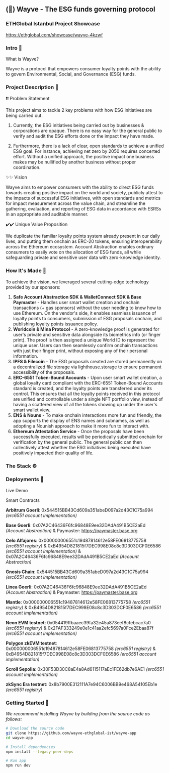 ## (🌱) Wayve - The ESG funds governing protocol

### ETHGlobal Istanbul Project Showcase

https://ethglobal.com/showcase/wayve-4kzwf

### Intro 👋

What is Wayve?

Wayve is a protocol that empowers consumer loyalty points with the ability to govern Environmental, Social, and Governance (ESG) funds.

### Project Description 📔

❗❗ Problem Statement

This project aims to tackle 2 key problems with how ESG initiatives are being carried out.

1. Currently, the ESG initiatives being carried out by businesses & corporations are opaque. There is no easy way for the general public to verify and audit the ESG efforts done or the impact they have made.

2. Furthermore, there is a lack of clear, open standards to achieve a unified ESG goal. For instance, achieving net zero by 2050 requires concerted effort. Without a unified approach, the positive impact one business makes may be nullified by another business without proper coordination.

✨✨ Vision

Wayve aims to empower consumers with the ability to direct ESG funds towards creating positive impact on the world and society, publicly attest to the impacts of successful ESG initiatives, with open standards and metrics for impact measurement across the value chain, and streamline the gathering, evaluation, and reporting of ESG data in accordance with ESRSs in an appropriate and auditable manner.

✔️✔️ Unique Value Proposition

We duplicate the familiar loyalty points system already present in our daily lives, and putting them onchain as ERC-20 tokens, ensuring interoperability across the Ethereum ecosystem. Account Abstraction enables ordinary consumers to easily vote on the allocation of ESG funds, all while safeguarding private and sensitive user data with zero-knowledge identity.

### How It's Made 🧰

To achieve the vision, we leveraged several cutting-edge technology provided by our sponsors:

1. **Safe Account Abstraction SDK & WalletConnect SDK & Base Paymaster** - Handles user smart wallet creation and onchain transactions (+ gas sponsors) without the user needing to know how to use Ethereum. On the vendor's side, it enables seamless issuance of loyalty points to consumers, submission of ESG proposals onchain, and publishing loyalty points issuance policy.
2. **Worldcoin & Mina Protocol** - A zero-knowledge proof is generated for user's private and sensitive data alongside its biometrics info (or finger print). The proof is then assigned a unique World ID to represent the unique user. Users can then seamlessly confirm onchain transactions with just their finger print, without exposing any of their personal information.
3. **IPFS & Filecoin** - The ESG proposals created are stored permanently on a decentralized file storage via lighthouse.storage to ensure permanent accessibility of the proposals.
4. **ERC-6551 Token-Bound Accounts** - Upon user smart wallet creation, a global loyalty card compliant with the ERC-6551 Token-Bound Accounts standard is created, and the loyalty points are transferred under its control. This ensures that all the loyalty points received in this protocol are unified and controllable under a single NFT portfolio view, instead of having a scattered view of all the tokens showing up under the user's smart wallet view.
5. **ENS & Nouns** - To make onchain interactions more fun and friendly, the app supports the display of ENS names and subnames, as well as adopting a Nounish approach to make it more fun to interact with.
6. **Ethereum Attestation Service** - Once the proposals have been successfully executed, results will be periodically submitted onchain for verification by the general public. The general public can then collectively attest whether the ESG initiatives being executed have positively impacted their quality of life.

### The Stack ⚙️


### Deployments 🚀

Live Demo


Smart Contracts

**Arbitrum Goerli**: 0x544515BB43Cd609a351abeD097a2d43C1C75a994 _(erc6551 account implementation)_

**Base Goerli**: 0x07A2C46436F6fc96848E9ee32DAdA491B5CE2aEd _(Account Abstraction)_ & Paymaster: https://paymaster.base.org

**Celo Alfajores**: 0x000000006551c19487814612e58FE06813775758 _(erc6551 registry)_ & 0xB4954D821815f7DEC998E08c8c3D303DCF0E6586 _(erc6551 account implementation)_ & 0x07A2C46436F6fc96848E9ee32DAdA491B5CE2aEd _(Account Abstraction)_

**Gnosis Chain**: 0x544515BB43Cd609a351abeD097a2d43C1C75a994 _(erc6551 account implementation)_

**Linea Goerli**: 0x07A2C46436F6fc96848E9ee32DAdA491B5CE2aEd _(Account Abstraction)_ & Paymaster: https://paymaster.base.org

**Mantle**: 0x000000006551c19487814612e58FE06813775758 _(erc6551 registry)_ & 0xB4954D821815f7DEC998E08c8c3D303DCF0E6586 _(erc6551 account implementation)_

**Neon EVM testnet**: 0x054419ffbaaec39fa32e45a873eef8cfebcac7a0 _(erc6551 registry)_ & 0x2FAF333249e0e1c41aa2efc5697a0Fce2Ebaa87f _(erc6551 account implementation)_

**Polygon zkEVM testnet**: 0x000000006551c19487814612e58FE06813775758 _(erc6551 registry)_ & 0xB4954D821815f7DEC998E08c8c3D303DCF0E6586 _(erc6551 account implementation)_

**Scroll Sepolia**: 0x30F53D30C8aE4a8Ad6115117aEc1FE62db7e6AE1 _(erc6551 account implementation)_

**zkSync Era testnet**: 0x8b7900E312111A7e94C6006BB9e468A54105Eb1e _(erc6551 registry)_

### Getting Started 💪

_We recommend installing Wayve by building from the source code as follows:_

```bash
# Download the source code
git clone https://github.com/wayve-ethglobal-ist/wayve-app
cd wayve-app

# Install dependencies
npm install --legacy-peer-deps

# Run app
npm run dev
```

